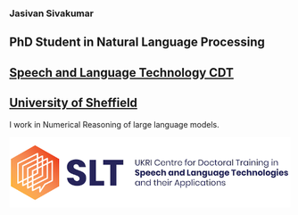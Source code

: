 ### Jasivan Sivakumar
## PhD Student in Natural Language Processing
## [Speech and Language Technology CDT](https://slt-cdt.sheffield.ac.uk/)
## [University of Sheffield](https://www.sheffield.ac.uk/)

I work in Numerical Reasoning of large language models.

![](SLT_google_form_banner.png)